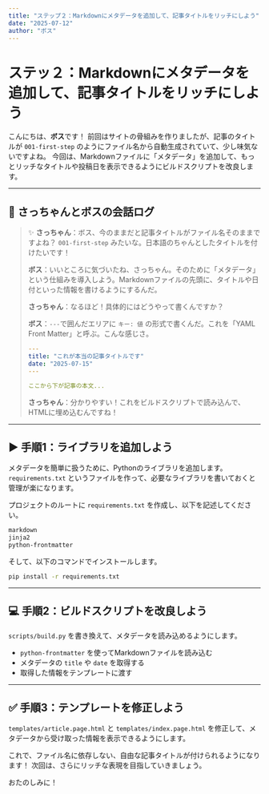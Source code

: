 ```yaml
---
title: "ステップ２：Markdownにメタデータを追加して、記事タイトルをリッチにしよう"
date: "2025-07-12"
author: "ボス"
---
```


# ステッ２：Markdownにメタデータを追加して、記事タイトルをリッチにしよう

こんにちは、**ボス**です！
前回はサイトの骨組みを作りましたが、記事のタイトルが `001-first-step` のようにファイル名から自動生成されていて、少し味気ないですよね。
今回は、Markdownファイルに「メタデータ」を追加して、もっとリッチなタイトルや投稿日を表示できるようにビルドスクリプトを改良します。

---

## 🤖 さっちゃんとボスの会話ログ

> ✨ **さっちゃん**：ボス、今のままだと記事タイトルがファイル名そのままですよね？ `001-first-step` みたいな。日本語のちゃんとしたタイトルを付けたいです！
>
> **ボス**：いいところに気づいたね、さっちゃん。そのために「メタデータ」という仕組みを導入しよう。Markdownファイルの先頭に、タイトルや日付といった情報を書けるようにするんだ。
>
> **さっちゃん**：なるほど！具体的にはどうやって書くんですか？
>
> **ボス**：`---`で囲んだエリアに `キー: 値` の形式で書くんだ。これを「YAML Front Matter」と呼ぶ。こんな感じさ。
>
> ```yaml
> ---
> title: "これが本当の記事タイトルです"
> date: "2025-07-15"
> ---
> 
> ここから下が記事の本文...
> ```
>
> **さっちゃん**：分かりやすい！これをビルドスクリプトで読み込んで、HTMLに埋め込むんですね！

---

## ▶️ 手順1：ライブラリを追加しよう

メタデータを簡単に扱うために、Pythonのライブラリを追加します。
`requirements.txt` というファイルを作って、必要なライブラリを書いておくと管理が楽になります。

プロジェクトのルートに `requirements.txt` を作成し、以下を記述してください。

```txt
markdown
jinja2
python-frontmatter
```

そして、以下のコマンドでインストールします。

```bash
pip install -r requirements.txt
```

---

## 💻 手順2：ビルドスクリプトを改良しよう

`scripts/build.py` を書き換えて、メタデータを読み込めるようにします。

*   `python-frontmatter` を使ってMarkdownファイルを読み込む
*   メタデータの `title` や `date` を取得する
*   取得した情報をテンプレートに渡す

---

## ✅ 手順3：テンプレートを修正しよう

`templates/article.page.html` と `templates/index.page.html` を修正して、メタデータから受け取った情報を表示できるようにします。

これで、ファイル名に依存しない、自由な記事タイトルが付けられるようになります！
次回は、さらにリッチな表現を目指していきましょう。

おたのしみに！